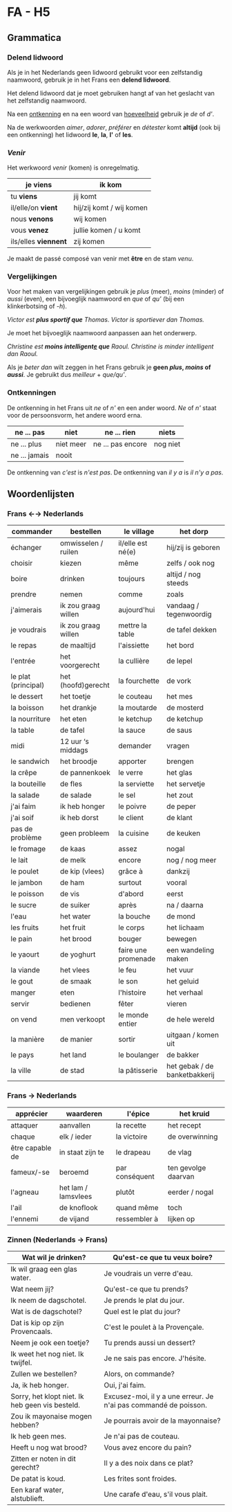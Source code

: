 # FA - H5

## Grammatica

### Delend lidwoord

Als je in het Nederlands geen lidwoord gebruikt voor een zelfstandig naamwoord, gebruik je in het Frans een **delend lidwoord**.

Het delend lidwoord dat je moet gebruiken hangt af van het geslacht van het zelfstandig naamwoord.

Na een <u>ontkenning</u> en na een woord van <u>hoeveelheid</u> gebruik je *de* of *d'*.

Na de werkwoorden *aimer*, *adorer*, *préférer* en *détester* komt **altijd** (ook bij een ontkenning) het lidwoord **le**, **la**, **l'** of **les**.

### *Venir*

Het werkwoord *venir* (komen) is onregelmatig.

| je **viens**           | ik kom                   |
|------------------------|--------------------------|
| tu **viens**           | jij komt                 |
| il/elle/on **vient**   | hij/zij komt / wij komen |
| nous **venons**        | wij komen                |
| vous **venez**         | jullie komen / u komt    |
| ils/elles **viennent** | zij komen                |

Je maakt de passé composé van venir met **être** en de stam *venu*.

### Vergelijkingen

Voor het maken van vergelijkingen gebruik je *plus* (meer), *moins* (minder) of *aussi* (even), een bijvoeglijk naamwoord en *que* of *qu'* (bij een klinkerbotsing of *-h*).

*Victor est **plus sportif que*** *Thomas*. *Victor is sportiever dan Thomas.*

Je moet het bijvoeglijk naamwoord aanpassen aan het onderwerp.

*Christine est **moins intelligent<u>e</u> que** Raoul.* *Christine is minder intelligent dan Raoul.*

Als je *beter dan* wilt zeggen in het Frans gebruik je **geen *plus*, *moins* of *aussi***. Je gebruikt dus *meilleur* + *que/qu'*.

### Ontkenningen

De ontkenning in het Frans uit *ne* of *n'* en een ander woord. *Ne* of *n'* staat voor de persoonsvorm, het andere woord erna.

| ne ... pas    | niet      | ne ... rien       | niets    |
|-------------|-----------|-----------------|----------|
| ne ... plus   | niet meer | ne ... pas encore | nog niet |
| ne ... jamais | nooit     |                 |          |

De ontkenning van *c'est* is *n'est pas*. De ontkenning van *il y a* is *il n'y a pas*.

## Woordenlijsten

### Frans ←→ Nederlands

| commander | bestellen | le village | het dorp |
|----|----|----|----|
| échanger | omwisselen / ruilen | il/elle est né(e) | hij/zij is geboren |
| choisir | kiezen | même | zelfs / ook nog |
| boire | drinken | toujours | altijd / nog steeds |
| prendre | nemen | comme | zoals |
| j'aimerais | ik zou graag willen | aujourd'hui | vandaag / tegenwoordig |
| je voudrais | ik zou graag willen | mettre la table | de tafel dekken |
| le repas | de maaltijd | l'aissiette | het bord |
| l'entrée | het voorgerecht | la cullière | de lepel |
| le plat (principal) | het (hoofd)gerecht | la fourchette | de vork |
| le dessert | het toetje | le couteau | het mes |
| la boisson | het drankje | la moutarde | de mosterd |
| la nourriture | het eten | le ketchup | de ketchup |
| la table | de tafel | la sauce | de saus |
| midi | 12 uur ‘s middags | demander | vragen |
| le sandwich | het broodje | apporter | brengen |
| la crêpe | de pannenkoek | le verre | het glas |
| la bouteille | de fles | la serviette | het servetje |
| la salade | de salade | le sel | het zout |
| j'ai faim | ik heb honger | le poivre | de peper |
| j'ai soif | ik heb dorst | le client | de klant |
| pas de problème | geen probleem | la cuisine | de keuken |
| le fromage | de kaas | assez | nogal |
| le lait | de melk | encore | nog / nog meer |
| le poulet | de kip (vlees) | grâce à | dankzij |
| le jambon | de ham | surtout | vooral |
| le poisson | de vis | d'abord | eerst |
| le sucre | de suiker | après | na / daarna |
| l'eau | het water | la bouche | de mond |
| les fruits | het fruit | le corps | het lichaam |
| le pain | het brood | bouger | bewegen |
| le yaourt | de yoghurt | faire une promenade | een wandeling maken |
| la viande | het vlees | le feu | het vuur |
| le gout | de smaak | le son | het geluid |
| manger | eten | l'histoire | het verhaal |
| servir | bedienen | fêter | vieren |
| on vend | men verkoopt | le monde entier | de hele wereld |
| la manière | de manier | sortir | uitgaan / komen uit |
| le pays | het land | le boulanger | de bakker |
| la ville | de stad | la pâtisserie | het gebak / de banketbakkerij |

### Frans → Nederlands

| apprécier       | waarderen           | l'épice        | het kruid           |
|-----------------|---------------------|----------------|---------------------|
| attaquer        | aanvallen           | la recette     | het recept          |
| chaque          | elk / ieder         | la victoire    | de overwinning      |
| être capable de | in staat zijn te    | le drapeau     | de vlag             |
| fameux/-se      | beroemd             | par conséquent | ten gevolge daarvan |
| l'agneau        | het lam / lamsvlees | plutôt         | eerder / nogal      |
| l'ail           | de knoflook         | quand même     | toch                |
| l'ennemi        | de vijand           | ressembler à   | lijken op           |

### Zinnen (Nederlands → Frans)

| Wat wil je drinken? | Qu'est-ce que tu veux boire? |
|----|----|
| Ik wil graag een glas water. | Je voudrais un verre d'eau. |
| Wat neem jij? | Qu'est-ce que tu prends? |
| Ik neem de dagschotel. | Je prends le plat du jour. |
| Wat is de dagschotel? | Quel est le plat du jour? |
| Dat is kip op zijn Provencaals. | C'est le poulet à la Provençale. |
| Neem je ook een toetje? | Tu prends aussi un dessert? |
| Ik weet het nog niet. Ik twijfel. | Je ne sais pas encore. J'hésite. |
| Zullen we bestellen? | Alors, on commande? |
| Ja, ik heb honger. | Oui, j'ai faim. |
| Sorry, het klopt niet. Ik heb geen vis besteld. | Excusez-moi, il y a une erreur. Je n'ai pas commandé de poisson. |
| Zou ik mayonaise mogen hebben? | Je pourrais avoir de la mayonnaise? |
| Ik heb geen mes. | Je n'ai pas de couteau. |
| Heeft u nog wat brood? | Vous avez encore du pain? |
| Zitten er noten in dit gerecht? | Il y a des noix dans ce plat? |
| De patat is koud. | Les frites sont froides. |
| Een karaf water, alstublieft. | Une carafe d'eau, s'il vous plait. |
